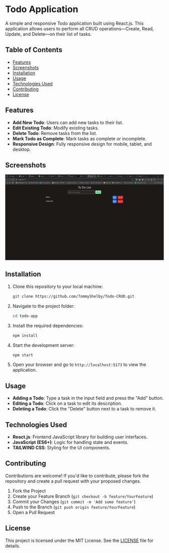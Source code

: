 # Todo Application

A simple and responsive Todo application built using React.js. This application allows users to perform all CRUD operations—Create, Read, Update, and Delete—on their list of tasks.

## Table of Contents

- [Features](#features)
- [Screenshots](#screenshots)
- [Installation](#installation)
- [Usage](#usage)
- [Technologies Used](#technologies-used)
- [Contributing](#contributing)
- [License](#license)

## Features

- **Add New Todo**: Users can add new tasks to their list.
- **Edit Existing Todo**: Modify existing tasks.
- **Delete Todo**: Remove tasks from the list.
- **Mark Todo as Complete**: Mark tasks as complete or incomplete.
- **Responsive Design**: Fully responsive design for mobile, tablet, and desktop.


## Screenshots

![Todo List Screenshot](w.png)

## Installation

1. Clone this repository to your local machine:
    ```bash
    git clone https://github.com/7ommyShelby/Todo-CRUD.git
    ```

2. Navigate to the project folder:
    ```bash
    cd todo-app
    ```

3. Install the required dependencies:
    ```bash
    npm install
    ```

4. Start the development server:
    ```bash
    npm start
    ```

5. Open your browser and go to `http://localhost:5173` to view the application.

## Usage

- **Adding a Todo**: Type a task in the input field and press the "Add" button.
- **Editing a Todo**: Click on a task to edit its description.
- **Deleting a Todo**: Click the "Delete" button next to a task to remove it.



## Technologies Used

- **React.js**: Frontend JavaScript library for building user interfaces.
- **JavaScript (ES6+)**: Logic for handling state and events.
- **TAILWIND CSS**: Styling for the UI components.


## Contributing

Contributions are welcome! If you'd like to contribute, please fork the repository and create a pull request with your proposed changes.

1. Fork the Project
2. Create your Feature Branch (`git checkout -b feature/YourFeature`)
3. Commit your Changes (`git commit -m 'Add some feature'`)
4. Push to the Branch (`git push origin feature/YourFeature`)
5. Open a Pull Request

## License

This project is licensed under the MIT License. See the [LICENSE](LICENSE) file for details.



